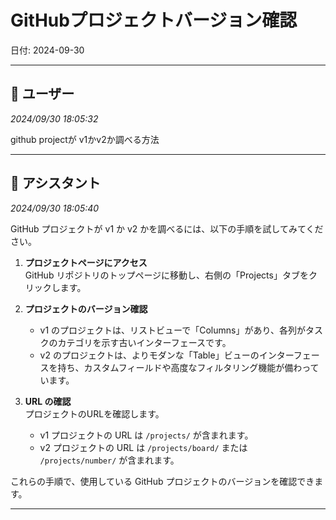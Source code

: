 # GitHubプロジェクトバージョン確認

日付: 2024-09-30

---

## 👤 ユーザー
*2024/09/30 18:05:32*

github projectが v1かv2か調べる方法

---

## 🤖 アシスタント
*2024/09/30 18:05:40*

GitHub プロジェクトが v1 か v2 かを調べるには、以下の手順を試してみてください。

1. **プロジェクトページにアクセス**  
   GitHub リポジトリのトップページに移動し、右側の「Projects」タブをクリックします。

2. **プロジェクトのバージョン確認**  
   - v1 のプロジェクトは、リストビューで「Columns」があり、各列がタスクのカテゴリを示す古いインターフェースです。
   - v2 のプロジェクトは、よりモダンな「Table」ビューのインターフェースを持ち、カスタムフィールドや高度なフィルタリング機能が備わっています。

3. **URL の確認**  
   プロジェクトのURLを確認します。
   - v1 プロジェクトの URL は `/projects/` が含まれます。
   - v2 プロジェクトの URL は `/projects/board/` または `/projects/number/` が含まれます。

これらの手順で、使用している GitHub プロジェクトのバージョンを確認できます。

---
